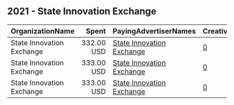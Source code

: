 ## 2021 - State Innovation Exchange 
|OrganizationName|Spent|PayingAdvertiserNames|CreativeUrls|Impressions|Genders|AgeBrackets|CountryCodes|BillingAddresses|CandidateBallotInformation|
|:---|---:|:---|:---|---:|:---|:---|:---|:---|:---|
|State Innovation Exchange|332.00 USD|[State Innovation Exchange](2021/State_Innovation_Exchange.md)|[0](https://www.snap.com/political-ads/asset/32c3d9ff5035aaae903f53c3d33de8eaf2b717e5eb33f673db8d100314bd2106?mediaType=mp4)|33,667||19+|united states|US|State Innovation Exchange|
|State Innovation Exchange|333.00 USD|[State Innovation Exchange](2021/State_Innovation_Exchange.md)|[0](https://www.snap.com/political-ads/asset/b9236616241a0c2875681d48d5c273834f95bdac5893c5cbc8dd463333fd3766?mediaType=mp4)|35,351||19+|united states|US|State Innovation Exchange|
|State Innovation Exchange|333.00 USD|[State Innovation Exchange](2021/State_Innovation_Exchange.md)|[0](https://www.snap.com/political-ads/asset/80719146ca06b21de5f45cb0f53b6e03e232f6754e978440441ec69d09936747?mediaType=mp4)|41,499||19+|united states|US|State Innovation Exchange|
